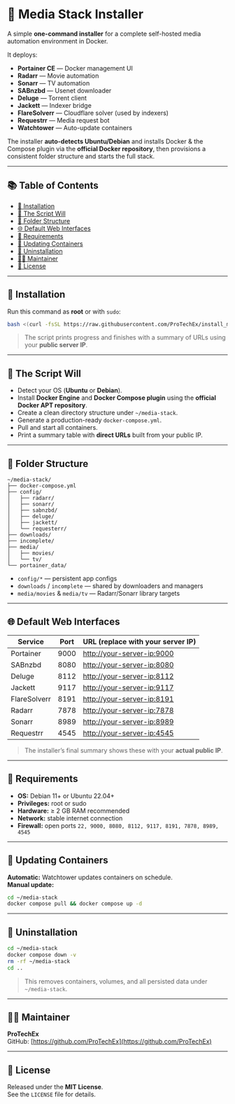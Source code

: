 # 🧩 Media Stack Installer

A simple **one-command installer** for a complete self-hosted media automation environment in Docker.

It deploys:

- **Portainer CE** — Docker management UI  
- **Radarr** — Movie automation  
- **Sonarr** — TV automation  
- **SABnzbd** — Usenet downloader  
- **Deluge** — Torrent client  
- **Jackett** — Indexer bridge  
- **FlareSolverr** — Cloudflare solver (used by indexers)  
- **Requestrr** — Media request bot  
- **Watchtower** — Auto-update containers  

The installer **auto-detects Ubuntu/Debian** and installs Docker & the Compose plugin via the **official Docker repository**, then provisions a consistent folder structure and starts the full stack.

---

## 📚 Table of Contents

- [🚀 Installation](#-installation)
- [🧰 The Script Will](#-the-script-will)
- [📁 Folder Structure](#-folder-structure)
- [🌐 Default Web Interfaces](#-default-web-interfaces)
- [🧠 Requirements](#-requirements)
- [🔄 Updating Containers](#-updating-containers)
- [💾 Uninstallation](#-uninstallation)
- [👨‍💻 Maintainer](#-maintainer)
- [📝 License](#-license)

---

## 🚀 Installation

Run this command as **root** or with `sudo`:

```bash
bash <(curl -fsSL https://raw.githubusercontent.com/ProTechEx/install_media_stack/refs/heads/main/install_media_stack.sh)
```

> The script prints progress and finishes with a summary of URLs using your **public server IP**.

---

## 🧰 The Script Will

- Detect your OS (**Ubuntu** or **Debian**).  
- Install **Docker Engine** and **Docker Compose plugin** using the **official Docker APT repository**.  
- Create a clean directory structure under `~/media-stack`.  
- Generate a production-ready `docker-compose.yml`.  
- Pull and start all containers.  
- Print a summary table with **direct URLs** built from your public IP.  

---

## 📁 Folder Structure

```arduino
~/media-stack/
├── docker-compose.yml
├── config/
│   ├── radarr/
│   ├── sonarr/
│   ├── sabnzbd/
│   ├── deluge/
│   ├── jackett/
│   └── requesterr/
├── downloads/
├── incomplete/
├── media/
│   ├── movies/
│   └── tv/
└── portainer_data/
```

- `config/*` — persistent app configs  
- `downloads` / `incomplete` — shared by downloaders and managers  
- `media/movies` & `media/tv` — Radarr/Sonarr library targets  

---

## 🌐 Default Web Interfaces

| Service      | Port | URL (replace with your server IP) |
|---------------|------|----------------------------------|
| Portainer     | 9000 | [http://your-server-ip:9000](http://your-server-ip:9000) |
| SABnzbd       | 8080 | [http://your-server-ip:8080](http://your-server-ip:8080) |
| Deluge        | 8112 | [http://your-server-ip:8112](http://your-server-ip:8112) |
| Jackett       | 9117 | [http://your-server-ip:9117](http://your-server-ip:9117) |
| FlareSolverr  | 8191 | [http://your-server-ip:8191](http://your-server-ip:8191) |
| Radarr        | 7878 | [http://your-server-ip:7878](http://your-server-ip:7878) |
| Sonarr        | 8989 | [http://your-server-ip:8989](http://your-server-ip:8989) |
| Requestrr     | 4545 | [http://your-server-ip:4545](http://your-server-ip:4545) |

> The installer’s final summary shows these with your **actual public IP**.

---

## 🧠 Requirements

- **OS:** Debian 11+ or Ubuntu 22.04+  
- **Privileges:** root or sudo  
- **Hardware:** ≥ 2 GB RAM recommended  
- **Network:** stable internet connection  
- **Firewall:** open ports `22, 9000, 8080, 8112, 9117, 8191, 7878, 8989, 4545`

---

## 🔄 Updating Containers

**Automatic:** Watchtower updates containers on schedule.  
**Manual update:**

```bash
cd ~/media-stack
docker compose pull && docker compose up -d
```

---

## 💾 Uninstallation

```bash
cd ~/media-stack
docker compose down -v
rm -rf ~/media-stack
cd ..
```

> This removes containers, volumes, and all persisted data under `~/media-stack`.

---

## 👨‍💻 Maintainer

**ProTechEx**  
GitHub: [https://github.com/ProTechEx](https://github.com/ProTechEx)

---

## 📝 License

Released under the **MIT License**.  
See the `LICENSE` file for details.
